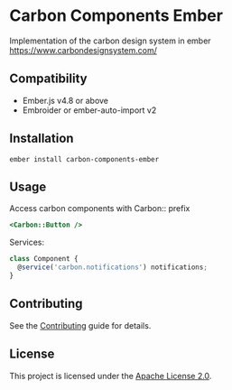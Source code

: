 # Carbon Components Ember

Implementation of the carbon design system in ember
https://www.carbondesignsystem.com/

## Compatibility

- Ember.js v4.8 or above
- Embroider or ember-auto-import v2

## Installation

```
ember install carbon-components-ember
```

## Usage

Access carbon components with Carbon:: prefix

```handlebars
<Carbon::Button />
```

Services:

```js
class Component {
  @service('carbon.notifications') notifications;
}
```

## Contributing

See the [Contributing](CONTRIBUTING.md) guide for details.

## License

This project is licensed under the [Apache License 2.0](LICENSE.md).
